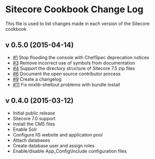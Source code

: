 Sitecore Cookbook Change Log
============================
This file is used to list changes made in each version of the Sitecore cookbook.

v 0.5.0 (2015-04-14)
--------------------
- [#1](https://github.com/hugeinc/sitecore-cookbook/issues/1) Stop flooding the console with ChefSpec deprecation notices
- [#3](https://github.com/hugeinc/sitecore-cookbook/issues/3) Remove incorrect use of symbols from documentation
- [#4](https://github.com/hugeinc/sitecore-cookbook/issues/4) Support the directory structure of Sitecore 7.5 zip files
- [#6](https://github.com/hugeinc/sitecore-cookbook/issues/6) Document the open source contributor process
- [#9](https://github.com/hugeinc/sitecore-cookbook/issues/9) Create a changelog
- [#11](https://github.com/hugeinc/sitecore-cookbook/issues/11) Fix mixlib-shellout problems with bundle install

v 0.4.0 (2015-03-12)
-------------------
- Initial public release
- Sitecore 7.0 support
- Install the CMS files
- Enable Solr
- Configure IIS website and application pool
- Attach databases
- Create database user and assign roles
- Enable/disable App_Config\Include configuration files